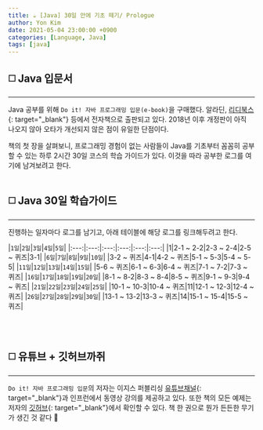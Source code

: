 ```yaml
---
title: ☕️ [Java] 30일 안에 기초 떼기/ Prologue
author: Yon Kim
date: 2021-05-04 23:00:00 +0900
categories: [Language, Java]
tags: [java]
---
```


## ◻️ **Java 입문서**
---

Java 공부를 위해 `Do it! 자바 프로그래밍 입문(e-book)`을 구매했다. 알라딘, [리디북스](https://ridibooks.com/books/754023966){: target="_blank"} 등에서 전자책으로 출판되고 있다. 2018년 이후 개정판이 아직 나오지 않아 오타가 개선되지 않은 점이 유일한 단점이다.

책의 첫 장을 살펴보니, 프로그래밍 경험이 없는 사람들이 Java를 기초부터 꼼꼼히 공부할 수 있는 하루 2시간 30일 코스의 학습 가이드가 있다. 이것을 따라 공부한 로그를 여기에 남겨보려고 한다.
<br><br>


## ◻️ **Java 30일 학습가이드**
---
진행하는 일자마다 로그를 남기고, 아래 테이블에 해당 로그를 링크해두려고 한다.

|`1일`|`2일`|`3일`|`4일`|`5일`|
|:---:|:---:|:---:|:---:|:---:|:---:|
|1|2-1 ~ 2-2|2-3 ~ 2-4|2-5 ~ 퀴즈|3-1|
|`6일`|`7일`|`8일`|`9일`|`10일`|
|3-2 ~ 퀴즈|4-1|4-2 ~ 퀴즈|5-1 ~ 5-3|5-4 ~ 5-5|
|`11일`|`12일`|`13일`|`14일`|`15일`|
|5-6 ~ 퀴즈|6-1 ~ 6-3|6-4 ~ 퀴즈|7-1 ~ 7-2|7-3 ~ 퀴즈|
|`16일`|`17일`|`18일`|`19일`|`20일`|
|8-1 ~ 8-2|8-3 ~ 8-4|8-5 ~ 퀴즈|9-1 ~ 9-3|9-4 ~ 퀴즈|
|`21일`|`22일`|`23일`|`24일`|`25일`|
|10-1 ~ 10-3|10-4 ~ 퀴즈|11|12-1 ~ 12-3|12-4 ~ 퀴즈|
|`26일`|`27일`|`28일`|`29일`|`30일`|
|13-1 ~ 13-2|13-3 ~ 퀴즈|14|15-1 ~ 15-4|15-5 ~ 퀴즈|

<br><br>

## ◻️ **유튜브 + 깃허브까쥐**
---

`Do it! 자바 프로그래밍 입문`의 저자는 이지스 퍼블리싱 [유튜브채널](https://www.youtube.com/channel/UCkgDFniWXiEGY4SZm0NHf2w){: target="_blank"}과 인프런에서 동영상 강의를 제공하고 있다. 또한 책의 모든 예제는 저자의 [깃허브](https://github.com/easyspubjava/JAVA_LAB){: target="_blank"}에서 확인할 수 있다. 책 한 권으로 뭔가 든든한 무기가 생긴 것 같다 👀